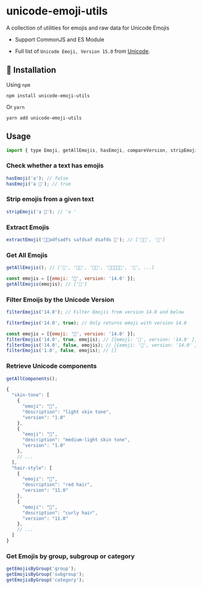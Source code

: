 # unicode-emoji-utils

A collection of utilities for emojis and raw data for Unicode Emojis

- Support CommonJS and ES Module

- Full list of `Unicode Emoji, Version 15.0` from [Unicode](https://home.unicode.org/emoji/about-emoji/).

## 🔌 Installation

Using `npm`

```shell
npm install unicode-emoji-utils
```

Or `yarn`

```shell
yarn add unicode-emoji-utils
```

## Usage

```javascript
import { type Emoji, getAllEmojis, hasEmoji, compareVersion, stripEmojies, filterEmojis, getAllComponents, extractEmojis, getEmojisByGroup } from 'unicode-emoji-utils';
```

### Check whether a text has emojis

```javascript
hasEmoji('a'); // false
hasEmoji('a 🫶'); // true
```

### Strip emojis from a given text

```javascript
stripEmoji('a 🫶'); // 'a '
```

### Extract Emojis

```javascript
extractEmoji('👋🏼adfsadfs safdsaf dsafds 🫶'); // ['👋🏼', '🫶']
```

### Get All Emojis

```javascript
getAllEmojis(); // ['🫶', '👋🏼', '🙏🏿', '👨🏻‍🤝‍👨🏼', '👬', ...]

const emojis = [{emoji: '🫶', version: '14.0' }];
getAllEmojis(emojis); // ['🫶']
```

### Filter Emoijs by the Unicode Version

```javascript
filterEmojis('14.0'); // Filter Emojis from version 14.0 and below

filterEmojis('14.0', true); // Only returns emoji with version 14.0

const emojis = [{emoji: '🫶', version: '14.0' }];
filterEmojis('14.0', true, emojis); // [{emoji: '🫶', version: '14.0' }]
filterEmojis('14.0', false, emojis); // [{emoji: '🫶', version: '14.0' }]
filterEmojis('1.0', false, emojis); // []
```

### Retrieve Unicode components

```javascript
getAllComponents();
```

```javascript
{
  "skin-tone": [
    {
      "emoji": "🏻",
      "description": "light skin tone",
      "version": "1.0"
    },
    {
      "emoji": "🏼",
      "description": "medium-light skin tone",
      "version": "1.0"
    },
    // ...
  ],
  "hair-style": [
    {
      "emoji": "🦰",
      "description": "red hair",
      "version": "11.0"
    },
    {
      "emoji": "🦱",
      "description": "curly hair",
      "version": "11.0"
    },
    // ...
  ]
}
```

### Get Emojis by group, subgroup or category

```javascript
getEmojisByGroup('group');
getEmojisByGroup('subgroup');
getEmojisByGroup('category');
```